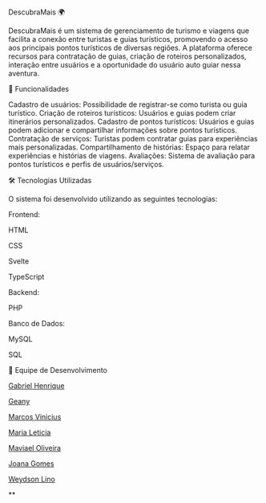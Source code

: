 DescubraMais 🌍



DescubraMais é um sistema de gerenciamento de turismo e viagens que facilita a conexão entre turistas e guias turísticos, promovendo o acesso aos principais pontos turísticos de diversas regiões. A plataforma oferece recursos para contratação de guias, criação de roteiros personalizados, interação entre usuários e a oportunidade do usuário auto guiar nessa aventura.




📌 Funcionalidades




Cadastro de usuários: Possibilidade de registrar-se como turista ou guia turístico.
Criação de roteiros turísticos: Usuários e guias podem criar itinerários personalizados.
Cadastro de pontos turísticos: Usuários e guias podem adicionar e compartilhar informações sobre pontos turísticos.
Contratação de serviços: Turistas podem contratar guias para experiências mais personalizadas.
Compartilhamento de histórias: Espaço para relatar experiências e histórias de viagens.
Avaliações: Sistema de avaliação para pontos turísticos e perfis de usuários/serviços.

🛠 Tecnologias Utilizadas

O sistema foi desenvolvido utilizando as seguintes tecnologias:

Frontend:

HTML

CSS

Svelte

TypeScript

Backend:

PHP

Banco de Dados:

MySQL

SQL

👥 Equipe de Desenvolvimento

[Gabriel Henrique](https://github.com/crocodileBigger)

[Geany]()

[Marcos Vinicius](https://github.com/Dido3535)

[Maria Leticia](https://github.com/Letdiasc)

[Maviael Oliveira](https://github.com/MaviMelo)

[Joana Gomes](https://github.com/JoanaG0mes)

[Weydson Lino](https://github.com/weydsonlino)

**

